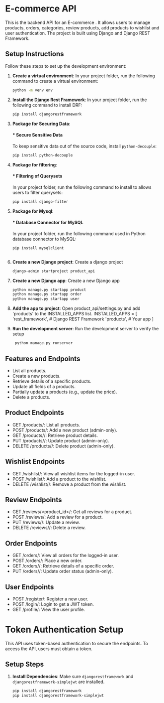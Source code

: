 # E-commerce API

This is the backend API for an E-commerce . It allows users to manage products, orders, categories, review products, add products to wishlist and user authentication. The project is built using Django and Django REST Framework.


## Setup Instructions

Follow these steps to set up the development environment:

1. **Create a virtual environment**:
   In your project folder, run the following command to create a virtual environment:
   ```bash
   python -m venv env

2. **Install the Django Rest Framework**:
   In your project folder, run the following command to install DRF:
   ```bash
   pip install djangorestframework 

3. **Package for Securing Data**:
   #### * Secure Sensitive Data
   To keep sensitive data out of the source code, install `python-decouple`:
   ```bash
   pip install python-decouple

4. **Package for filtering**: 
   #### * Filtering of Querysets
   In your project folder, run the following command to install to allows users to filter querysets:
   ```bash
   pip install django-filter

5. **Package for Mysql**: 
   #### * Database Connector for MySQL
   In your project folder, run the following command used in Python database 
   connector to MySQL:
   ```bash
   pip install mysqlclient



6. **Create a new Django project**:
   Create a django project
   ```bash
   django-admin startproject product_api

7. **Create a new Django app**:
   Create a new Django app 
   ```bash
   python manage.py startapp product
   python manage.py startapp order
   python manage.py startapp user

8. **Add the app to project**:
   Open product_api/settings.py and add 'products' to the INSTALLED_APPS list.
   INSTALLED_APPS = [
    'rest_framework',  # Django REST Framework
    'products',  # Your app
]

9. **Run the development server**:
   Run the development server to verify the setup
   ```bash
    python manage.py runserver

## Features and Endpoints
- List all products.
- Create a new products.
- Retrieve details of a specific products.
- Update all fields of a products.
- Partially update a products (e.g., update the price).
- Delete a products.

## Product Endpoints
- GET /products/: List all products.
- POST /products/: Add a new product (admin-only).
- GET /products/<id>/: Retrieve product details.
- PUT /products/<id>/: Update product (admin-only).
- DELETE /products/<id>/: Delete product (admin-only).
## Wishlist Endpoints
- GET /wishlist/: View all wishlist items for the logged-in user.
- POST /wishlist/: Add a product to the wishlist.
- DELETE /wishlist/<id>/: Remove a product from the wishlist.
## Review Endpoints
- GET /reviews/<product_id>/: Get all reviews for a product.
- POST /reviews/: Add a review for a product.
- PUT /reviews/<id>/: Update a review.
- DELETE /reviews/<id>/: Delete a review.
## Order Endpoints
- GET /orders/: View all orders for the logged-in user.
- POST /orders/: Place a new order.
- GET /orders/<id>/: Retrieve details of a specific order.
- PUT /orders/<id>/: Update order status (admin-only).
## User Endpoints
- POST /register/: Register a new user.
- POST /login/: Login to get a JWT token.
- GET /profile/: View the user profile.

# Token Authentication Setup

This API uses token-based authentication to secure the endpoints. To access the API, users must obtain a token.

## Setup Steps

1. **Install Dependencies**: Make sure `djangorestframework` and `djangorestframework-simplejwt` are installed.
   ```bash
   pip install djangorestframework
   pip install djangorestframework-simplejwt

